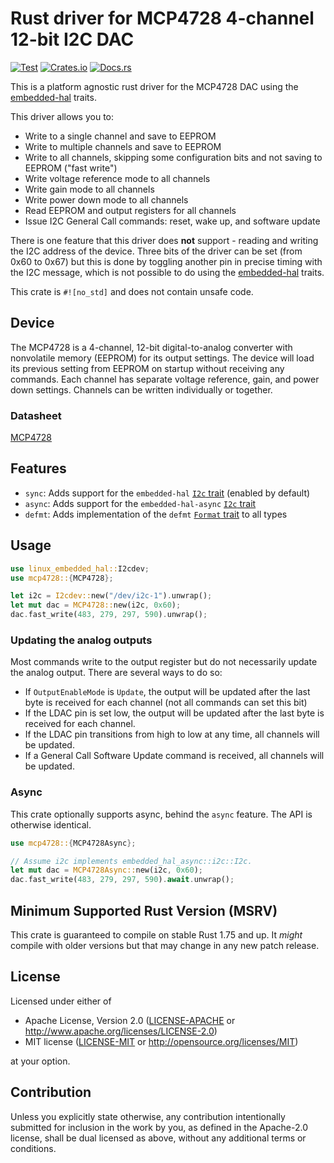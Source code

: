 # Rust driver for MCP4728 4-channel 12-bit I2C DAC

[![Test][test-badge]][test-link]
[![Crates.io][crates-badge]][crates-link]
[![Docs.rs][docs-badge]][docs-link]

This is a platform agnostic rust driver for the MCP4728 DAC using the
[embedded-hal](https://github.com/rust-embedded/embedded-hal) traits.

This driver allows you to:

- Write to a single channel and save to EEPROM
- Write to multiple channels and save to EEPROM
- Write to all channels, skipping some configuration bits and not saving to EEPROM ("fast write")
- Write voltage reference mode to all channels
- Write gain mode to all channels
- Write power down mode to all channels
- Read EEPROM and output registers for all channels
- Issue I2C General Call commands: reset, wake up, and software update

There is one feature that this driver does **not** support - reading and writing the I2C address of
the device. Three bits of the driver can be set (from 0x60 to 0x67) but this is done by toggling
another pin in precise timing with the I2C message, which is not possible to do using the
[embedded-hal](https://github.com/rust-embedded/embedded-hal) traits.

This crate is `#![no_std]` and does not contain unsafe code.

## Device

The MCP4728 is a 4-channel, 12-bit digital-to-analog converter with nonvolatile memory (EEPROM) for
its output settings. The device will load its previous setting from EEPROM on startup without
receiving any commands. Each channel has separate voltage reference, gain, and power down settings.
Channels can be written individually or together.

### Datasheet

[MCP4728](https://ww1.microchip.com/downloads/en/DeviceDoc/22187E.pdf)

## Features

- `sync`: Adds support for the `embedded-hal`
  [`I2c` trait](https://docs.rs/embedded-hal/latest/embedded_hal/i2c/index.html)
  (enabled by default)
- `async`: Adds support for the `embedded-hal-async`
  [`I2c` trait](https://docs.rs/embedded-hal-async/1.0.0/embedded_hal_async/i2c/trait.I2c.html)
- `defmt`: Adds implementation of the `defmt`
  [`Format` trait](https://docs.rs/defmt/latest/defmt/trait.Format.html) to all types

## Usage

```rust
use linux_embedded_hal::I2cdev;
use mcp4728::{MCP4728};

let i2c = I2cdev::new("/dev/i2c-1").unwrap();
let mut dac = MCP4728::new(i2c, 0x60);
dac.fast_write(483, 279, 297, 590).unwrap();
```

### Updating the analog outputs

Most commands write to the output register but do not necessarily update the analog output.
There are several ways to do so:

- If `OutputEnableMode` is `Update`, the output will be updated after the last byte is received for
  each channel (not all commands can set this bit)
- If the LDAC pin is set low, the output will be updated after the last byte is received for each
  channel.
- If the LDAC pin transitions from high to low at any time, all channels will be updated.
- If a General Call Software Update command is received, all channels will be updated.

### Async

This crate optionally supports async, behind the `async` feature. The API is otherwise identical.

```rust
use mcp4728::{MCP4728Async};

// Assume i2c implements embedded_hal_async::i2c::I2c.
let mut dac = MCP4728Async::new(i2c, 0x60);
dac.fast_write(483, 279, 297, 590).await.unwrap();
```

## Minimum Supported Rust Version (MSRV)

This crate is guaranteed to compile on stable Rust 1.75 and up. It _might_ compile with older
versions but that may change in any new patch release.

## License

Licensed under either of

- Apache License, Version 2.0
  ([LICENSE-APACHE](LICENSE-APACHE) or http://www.apache.org/licenses/LICENSE-2.0)
- MIT license
  ([LICENSE-MIT](LICENSE-MIT) or http://opensource.org/licenses/MIT)

at your option.

## Contribution

Unless you explicitly state otherwise, any contribution intentionally submitted
for inclusion in the work by you, as defined in the Apache-2.0 license, shall be
dual licensed as above, without any additional terms or conditions.

<!-- Badges -->

[test-badge]: https://github.com/davidstalnaker/mcp4728/actions/workflows/test.yaml/badge.svg
[test-link]: https://github.com/davidstalnaker/mcp4728/actions/workflows/test.yaml
[crates-badge]: https://img.shields.io/crates/v/mcp4728
[crates-link]: https://crates.io/crates/mcp4728
[docs-badge]: https://img.shields.io/docsrs/mcp4728
[docs-link]: https://docs.rs/mcp4728/latest/mcp4728
